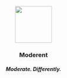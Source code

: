 <br />
<br />

<div align="center">
  <img height="100" src="https://user-images.githubusercontent.com/49933115/186895392-75d0ed7b-52cd-4944-8caf-95ecab70042f.png" />
  <h3>Moderent</h3>
  <h5>Moderate. Differently.</h5>
</div>
